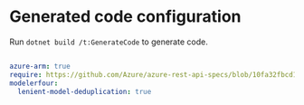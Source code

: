 # Generated code configuration

Run `dotnet build /t:GenerateCode` to generate code.

``` yaml

azure-arm: true
require: https://github.com/Azure/azure-rest-api-specs/blob/10fa32fbcd1df97c83009640fbf806df3b9d442a/specification/billing/resource-manager/readme.md
modelerfour:
  lenient-model-deduplication: true
 

```